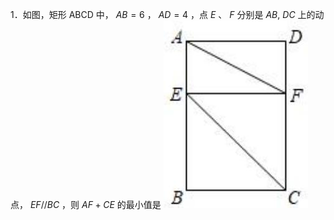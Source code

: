 1．如图，矩形 ABCD 中， $A B { = } 6$ ， $A D { = } 4$ ，点 $E$ 、 $F$ 分别是 $A B , \ D C$ 上的动点， $E F / / B C$ ，则 $A F { + } C E$ 的最小值是
![](<../../qs_image_DB/专题2-6__逆等线之乾坤大挪移（解析版）/406adf425cac8a414212350c245da789aef018d8fed56679e45a9dcaad043d87.jpg>)
